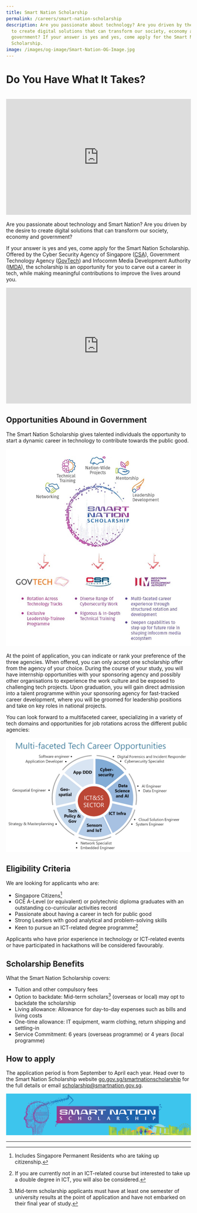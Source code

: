 ```yaml
---
title: Smart Nation Scholarship
permalink: /careers/smart-nation-scholarship
description: Are you passionate about technology? Are you driven by the desire
  to create digital solutions that can transform our society, economy and
  government? If your answer is yes and yes, come apply for the Smart Nation
  Scholarship.
image: /images/og-image/Smart-Nation-OG-Image.jpg
---
```

# Do You Have What It Takes?
<br>

<iframe width="100%" height="315" src="https://www.youtube.com/embed/tER0COx2WxM" title="YouTube video player" frameborder="0" allow="accelerometer; autoplay; clipboard-write; encrypted-media; gyroscope; picture-in-picture" allowfullscreen></iframe>

Are you passionate about technology and Smart Nation? Are you driven by the desire to create digital solutions that can transform our society, economy and government?

If your answer is yes and yes, come apply for the Smart Nation Scholarship. Offered by the Cyber Security Agency of Singapore (<a href="https://www.csa.gov.sg/" target="_blank">CSA</a>), Government Technology Agency (<a href="https://www.tech.gov.sg/" target="_blank">GovTech</a>) and Infocomm Media Development Authority (<a href="https://www.imda.gov.sg/" target="_blank">IMDA</a>), the scholarship is an opportunity for you to carve out a career in tech, while making meaningful contributions to improve the lives around you.


<iframe width="100%" height="315" src="https://www.youtube.com/embed/Y_bk9YFZvSQ" title="YouTube video player" frameborder="0" allow="accelerometer; autoplay; clipboard-write; encrypted-media; gyroscope; picture-in-picture" allowfullscreen></iframe>

## Opportunities Abound in Government 


The Smart Nation Scholarship gives talented individuals the opportunity to start a dynamic career in technology to contribute towards the public good. 

![Smart Nation Scholarship Pathways](/images/careers/Smart_Nation_Scholarship_Pathways.jpg)

At the point of application, you can indicate or rank your preference of the three agencies. When offered, you can only accept one scholarship offer from the agency of your choice. During the course of your study, you will have internship opportunities with your sponsoring agency and possibly other organisations to experience the work culture and be exposed to challenging tech projects. Upon graduation, you will gain direct admission into a talent programme within your sponsoring agency for fast-tracked career development, where you will be groomed for leadership positions and take on key roles in national projects.

You can look forward to a multifaceted career, specializing in a variety of tech domains and opportunities for job rotations across the different public agencies:

![Multi-Faceted Tech Career Opportunities](/images/careers/multi-faceted-tech-career-opportunities.jpg)

## Eligibility Criteria
 
We are looking for applicants who are:
-	Singapore Citizens[^1]
- GCE A-Level (or equivalent) or polytechnic diploma graduates with an outstanding co-curricular activities record
- Passionate about having a career in tech for public good
- Strong Leaders with good analytical and problem-solving skills 
-	Keen to pursue an ICT-related degree programme[^2]

Applicants who have prior experience in technology or ICT-related events or have participated in hackathons will be considered favourably.

[^1]: Includes Singapore Permanent Residents who are taking up citizenship.
[^2]: If you are currently not in an ICT-related course but interested to take up a double degree in ICT, you will also be considered. 

## Scholarship Benefits

What the Smart Nation Scholarship covers:

-	Tuition and other compulsory fees
-	Option to backdate: Mid-term scholars[^3] (overseas or local) may opt to backdate the scholarship
-	Living allowance: Allowance for day-to-day expenses such as bills and living costs
-	One-time allowance: IT equipment, warm clothing, return shipping and settling-in 
-	Service Commitment: 6 years (overseas programme) or 4 years (local programme)

[^3]: Mid-term scholarship applicants must have at least one semester of university results at the point of application and have not embarked on their final year of study.

## How to apply

The application period is from September to April each year. Head over to the Smart Nation Scholarship website <a href="http://go.gov.sg/smartnationscholarship" target="_blank">go.gov.sg/smartnationscholarship</a> for the full details or email scholarship@smartnation.gov.sg.



![Smart Nation Scholarship](/images/careers/smart-nation-scholarship-2021.jpg) <br>

***